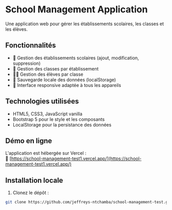 # School Management Application

Une application web pour gérer les établissements scolaires, les classes et les élèves.

## Fonctionnalités

- 🏫 Gestion des établissements scolaires (ajout, modification, suppression)
- 🏫 Gestion des classes par établissement
- 👨‍🎓 Gestion des élèves par classe
- 💾 Sauvegarde locale des données (localStorage)
- 📱 Interface responsive adaptée à tous les appareils

## Technologies utilisées

- HTML5, CSS3, JavaScript vanilla
- Bootstrap 5 pour le style et les composants
- LocalStorage pour la persistance des données

## Démo en ligne

L'application est hébergée sur Vercel :  
🔗 [https://school-management-test1.vercel.app/](https://school-management-test1.vercel.app/)

## Installation locale

1. Clonez le dépôt :
```bash
git clone https://github.com/jeffreys-ntchamba/school-management-test.git